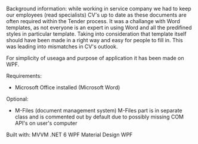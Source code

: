 Background information: while working in service company we had to keep our employees (read specialists) CV's up to date as these documents are often required within the Tender process. It was a challange with Word templates, as not everyone is an expert in using Word and all the predifined styles in particular template. Taking into consideration that template itself should have been made in a right way and easy for people to fill in. This was leading into mismatches in CV's outlook. 

For simplicity of useaga and purpose of application it has been made on WPF.

Requirements:
- Microsoft Office installed (Microsoft Word)

Optional:
- M-Files (document management system)
	M-Files part is in separate class and is commented out by default due to possibly missing COM API's on user's computer

Built with:
MVVM
.NET 6
WPF Material Design
WPF
